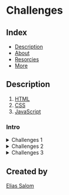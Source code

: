 # Challenges 

## Index
- [Description](#description)
- [About](#about)
- [Resorcies](#resorcies)
- [More](#more)

## Description
1. [HTML]()
2. [CSS]()
3. [JavaScript]()

### Intro

<details><summary>Challenges 1</summary> 
<p>

#### **html - task**
you have to create a webpage. You can then add a picture of the person you are paying tribute to and add the person’s details, achievements, 
and so on. If you wish, you can also write a few words of respect for him/her.
fallowing this image
</p>
</details>


<details><summary>Challenges 2</summary>
<p>

#### **html - task**
Building a survey form is no rocket science. 
You need to acquaint yourself with the basic tags/input fields in HTML required to design forms. 
Then you can use the tags to create a text field, checkbox, radio button, date, and other vital elements contained in a form
</p>
</details>

<details><summary>Challenges 3</summary>
<p>

#### **html - task**
Building a survey form is no rocket science.
You need to acquaint yourself with the basic tags/input fields in HTML required to design forms.
Then you can use the tags to create a text field, checkbox, radio button, date, and other vital elements contained in a form
</p>
</details>



## Created by
[Elias Salom](https://github.com/EliasSalom)